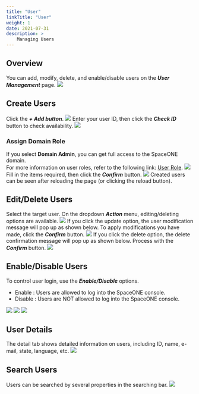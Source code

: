 ```yaml
---
title: "User"
linkTitle: "User"
weight: 1
date: 2021-07-31
description: >
    Managing Users
---
```


## Overview
You can add, modify, delete, and enable/disable users on the _**User Management**_ page.
![](/docs/guides/admin_guide/identity/user_img/user_img_01.png)

## Create Users
Click the _**+ Add button**_. 
![](/docs/guides/admin_guide/identity/user_img/user_img_02.png)
Enter your user ID, then click the _**Check ID**_ button to check availability.
![](/docs/guides/admin_guide/identity/user_img/user_img_03.png)

### Assign Domain Role
If you select **Domain Admin**, you can get full access to the SpaceONE domain.<br>
For more information on user roles, refer to the following link: [User Role](/docs/guides/advanced_topics/user-role).
![](/docs/guides/admin_guide/identity/user_img/user_img_04.png)
Fill in the items required, then click the _**Confirm**_ button.
![](/docs/guides/admin_guide/identity/user_img/user_img_05.png)
Created users can be seen after reloading the page \(or clicking the reload button\).

## Edit/Delete Users
Select the target user. On the dropdown _**Action**_ menu, editing/deleting options are available.
![](/docs/guides/admin_guide/identity/user_img/user_img_06.png)
If you click the update option, the user modification message will pop up as shown below. To apply modifications you have made, click the _**Confirm**_ button.
![](/docs/guides/admin_guide/identity/user_img/user_img_07.png)
If you click the delete option, the delete confirmation message will pop up as shown below. Process with the _**Confirm**_ button.
![](/docs/guides/admin_guide/identity/user_img/user_img_08.png)

## Enable/Disable Users
To control user login, use the _**Enable/Disable**_ options.

* Enable : Users are allowed to log into the SpaceONE console.
* Disable : Users are NOT allowed to log into the SpaceONE console. 

![](/docs/guides/admin_guide/identity/user_img/user_img_09.png)
![](/docs/guides/admin_guide/identity/user_img/user_img_10.png)
![](/docs/guides/admin_guide/identity/user_img/user_img_11.png)

## User Details
The detail tab shows detailed information on users, including ID, name, e-mail, state, language, etc.
![](/docs/guides/admin_guide/identity/user_img/user_img_12.png)

## Search Users
Users can be searched by several properties in the searching bar.
![](/docs/guides/admin_guide/identity/user_img/user_img_13.png)



